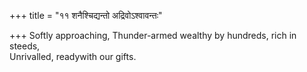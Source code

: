 +++
title = "११ शनैश्चिद्यन्तो अद्रिवोऽश्वावन्तः"

+++
Softly approaching, Thunder-armed wealthy by hundreds, rich in steeds,  
     Unrivalled, readywith our gifts.